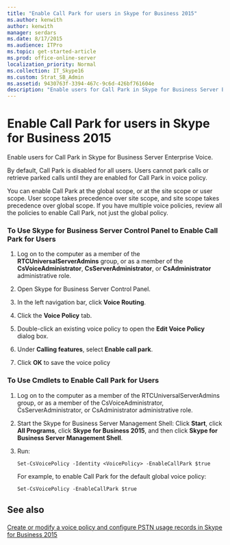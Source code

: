```yaml
---
title: "Enable Call Park for users in Skype for Business 2015"
ms.author: kenwith
author: kenwith
manager: serdars
ms.date: 8/17/2015
ms.audience: ITPro
ms.topic: get-started-article
ms.prod: office-online-server
localization_priority: Normal
ms.collection: IT_Skype16
ms.custom: Strat_SB_Admin
ms.assetid: 9430763f-3394-467c-9c6d-426bf761604e
description: "Enable users for Call Park in Skype for Business Server Enterprise Voice."
---
```


# Enable Call Park for users in Skype for Business 2015
 
Enable users for Call Park in Skype for Business Server Enterprise Voice.
  
By default, Call Park is disabled for all users. Users cannot park calls or retrieve parked calls until they are enabled for Call Park in voice policy.
  
You can enable Call Park at the global scope, or at the site scope or user scope. User scope takes precedence over site scope, and site scope takes precedence over global scope. If you have multiple voice policies, review all the policies to enable Call Park, not just the global policy.
  
### To Use Skype for Business Server Control Panel to Enable Call Park for Users

1. Log on to the computer as a member of the **RTCUniversalServerAdmins** group, or as a member of the **CsVoiceAdministrator**, **CsServerAdministrator**, or **CsAdministrator** administrative role.
    
2. Open Skype for Business Server Control Panel.
    
3. In the left navigation bar, click **Voice Routing**.
    
4. Click the **Voice Policy** tab.
    
5. Double-click an existing voice policy to open the **Edit Voice Policy** dialog box.
    
6. Under **Calling features**, select **Enable call park**.
    
7. Click **OK** to save the voice policy
    
### To Use Cmdlets to Enable Call Park for Users

1. Log on to the computer as a member of the RTCUniversalServerAdmins group, or as a member of the CsVoiceAdministrator, CsServerAdministrator, or CsAdministrator administrative role.
    
2. Start the Skype for Business Server Management Shell: Click **Start**, click **All Programs**, click **Skype for Business 2015**, and then click **Skype for Business Server Management Shell**.
    
3. Run:
    
   ```
   Set-CsVoicePolicy -Identity <VoicePolicy> -EnableCallPark $true
   ```

    For example, to enable Call Park for the default global voice policy:
    
   ```
   Set-CsVoicePolicy -EnableCallPark $true
   ```

## See also

#### 

[Create or modify a voice policy and configure PSTN usage records in Skype for Business 2015](voice-policy-and-pstn-usage-records.md)

